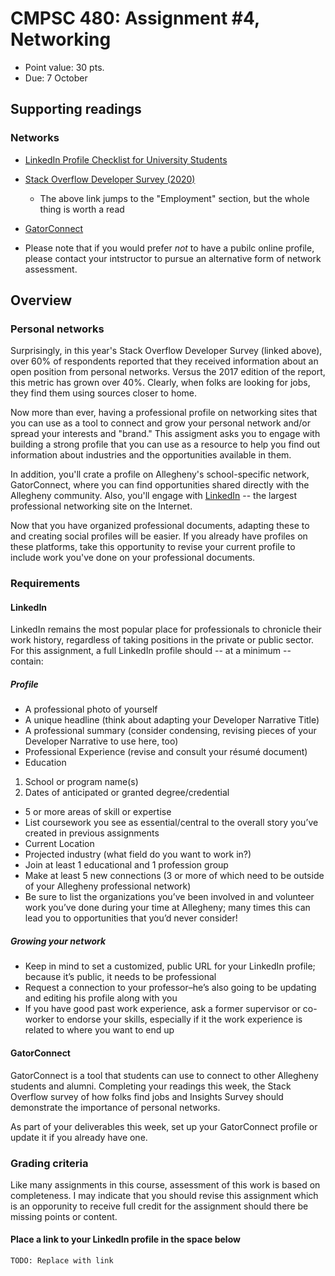 # CMPSC 480: Assignment #4, Networking
* Point value: 30 pts.
* Due: 7 October

## Supporting readings

### Networks

* [LinkedIn Profile Checklist for University Students](https://university.linkedin.com/content/dam/university/global/en_US/site/pdf/LinkedIn%20Profile%20Checklist%20-%20College%20Students.pdf)
* [Stack Overflow Developer Survey (2020)](https://insights.stackoverflow.com/survey/2020#employment)
  * The above link jumps to the "Employment" section, but the whole thing is worth a read
* [GatorConnect](https://sites.allegheny.edu/gatorconnect/)

* Please note that if you would prefer _not_ to have a pubilc online profile, please contact your intstructor to pursue an alternative form of network assessment.

## Overview
 
### Personal networks

Surprisingly, in this year's Stack Overflow Developer Survey (linked above), over 60% of respondents reported that they received information about an open position from personal networks. Versus the 2017 edition of the report, this metric has grown over 40%. Clearly, when folks are looking for jobs, they find them using sources closer to home. 

Now more than ever, having a professional profile on networking sites that you can use as a tool to connect and grow your personal network and/or spread your interests and "brand." This assigment asks you to engage with building a strong profile that you can use as a resource to help you find out information about industries and the opportunities available in them.

In addition, you'll crate a profile on Allegheny's school-specific network, GatorConnect, where you can find opportunities shared directly with the Allegheny community. Also, you'll engage with [LinkedIn](https://linkedin.com) -- the largest professional networking site on the Internet.

Now that you have organized professional documents, adapting these to and creating social profiles will be easier. If you already have profiles on these platforms, take this opportunity to revise your current profile to include work you've done on your professional documents.

### Requirements

#### LinkedIn

LinkedIn remains the most popular place for professionals to chronicle their work history, regardless of taking positions in the private or public sector. For this assignment, a full LinkedIn profile should -- at a minimum -- contain:

##### Profile

* A professional photo of yourself
* A unique headline (think about adapting your Developer Narrative Title)
* A professional summary (consider condensing, revising pieces of your Developer Narrative to use here, too)
* Professional Experience (revise and consult your résumé document)
* Education
1. School or program name(s)
2. Dates of anticipated or granted degree/credential
* 5 or more areas of skill or expertise
* List coursework you see as essential/central to the overall story you’ve created in previous assignments
* Current Location
* Projected industry (what field do you want to work in?)
* Join at least 1 educational and 1 profession group
* Make at least 5 new connections (3 or more of which need to be outside of your Allegheny professional network)
* Be sure to list the organizations you’ve been involved in and volunteer work you’ve done during your time at Allegheny; many times this can lead you to opportunities that you’d never consider!

##### Growing your network

* Keep in mind to set a customized, public URL for your LinkedIn profile; because it’s public, it needs to be professional
* Request a connection to your professor–he’s also going to be updating and editing his profile along with you
* If you have good past work experience, ask a former supervisor or co-worker to endorse your skills, especially if it the work experience is related to where you want to end up

#### GatorConnect

GatorConnect is a tool that students can use to connect to other Allegheny students and alumni. Completing your readings this week, the Stack Overflow survey of how folks find jobs and Insights Survey should demonstrate the importance of personal networks. 

As part of your deliverables this week, set up your GatorConnect profile or update it if you already have one.

### Grading criteria

Like many assignments in this course, assessment of this work is based on completeness. I may indicate that you should revise this assignment which is an opporunity to receive full credit for the assignment should there be missing points or content.

#### Place a link to your LinkedIn profile in the space below

`TODO: Replace with link`
